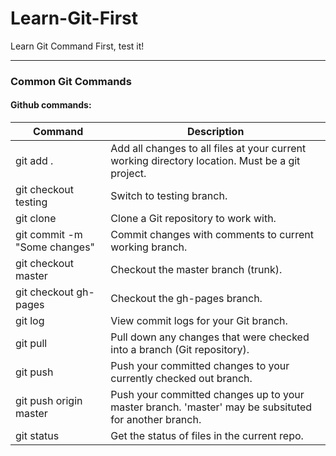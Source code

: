 # Learn-Git-First
Learn Git Command First, test it!

---
### Common Git Commands
#### Github commands:
Command      | Description
------------ | -------------
git add . |Add all changes to all files at your current working directory location. Must be a git project.
git checkout testing|Switch to testing branch.
git clone <git-url-goes-here>|Clone a Git repository to work with.
git commit -m "Some changes"|Commit changes with comments to current working branch.
git checkout master|Checkout the master branch (trunk).
git checkout gh-pages|Checkout the gh-pages branch.
git log|View commit logs for your Git branch.
git pull|Pull down any changes that were checked into a branch (Git repository).
git push|Push your committed changes to your currently checked out branch.
git push origin master|Push your committed changes up to your master branch. 'master' may be subsituted for another branch.
git status|Get the status of files in the current repo.
